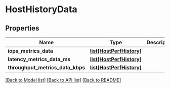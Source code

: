 # HostHistoryData

## Properties
Name | Type | Description | Notes
------------ | ------------- | ------------- | -------------
**iops_metrics_data** | [**list[HostPerfHistory]**](HostPerfHistory.md) |  | [optional] 
**latency_metrics_data_ms** | [**list[HostPerfHistory]**](HostPerfHistory.md) |  | [optional] 
**throughput_metrics_data_kbps** | [**list[HostPerfHistory]**](HostPerfHistory.md) |  | [optional] 

[[Back to Model list]](../README.md#documentation-for-models) [[Back to API list]](../README.md#documentation-for-api-endpoints) [[Back to README]](../README.md)


